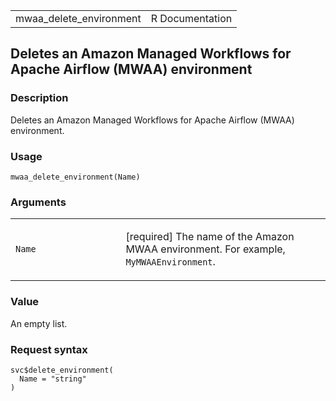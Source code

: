 <table style="width: 100%;">
<tbody>
<tr class="odd">
<td>mwaa_delete_environment</td>
<td style="text-align: right;">R Documentation</td>
</tr>
</tbody>
</table>

## Deletes an Amazon Managed Workflows for Apache Airflow (MWAA) environment

### Description

Deletes an Amazon Managed Workflows for Apache Airflow (MWAA)
environment.

### Usage

    mwaa_delete_environment(Name)

### Arguments

<table>
<colgroup>
<col style="width: 35%" />
<col style="width: 65%" />
</colgroup>
<tbody>
<tr class="odd">
<td><code id="mwaa_delete_environment_:_Name">Name</code></td>
<td><p>[required] The name of the Amazon MWAA environment. For example,
<code>MyMWAAEnvironment</code>.</p></td>
</tr>
</tbody>
</table>

### Value

An empty list.

### Request syntax

    svc$delete_environment(
      Name = "string"
    )
